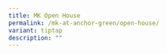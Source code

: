 ```yaml
---
title: MK Open House
permalink: /mk-at-anchor-green/open-house/
variant: tiptap
description: ""
---
```

